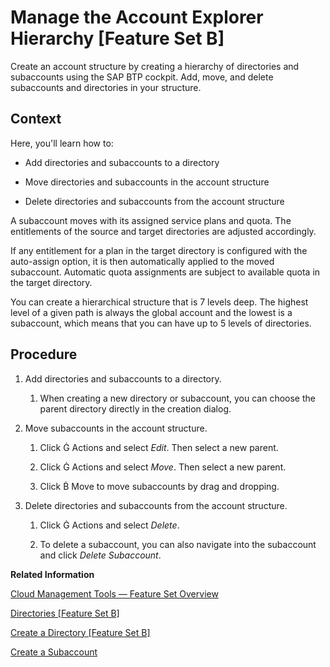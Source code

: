 <!-- loio2e2a5b67f5ba4782a9070534148e8426 -->

# Manage the Account Explorer Hierarchy \[Feature Set B\]

Create an account structure by creating a hierarchy of directories and subaccounts using the SAP BTP cockpit. Add, move, and delete subaccounts and directories in your structure.



<a name="loio2e2a5b67f5ba4782a9070534148e8426__context_rns_xdt_1qb"/>

## Context

Here, you'll learn how to:

-   Add directories and subaccounts to a directory

-   Move directories and subaccounts in the account structure

-   Delete directories and subaccounts from the account structure


A subaccount moves with its assigned service plans and quota. The entitlements of the source and target directories are adjusted accordingly.

If any entitlement for a plan in the target directory is configured with the auto-assign option, it is then automatically applied to the moved subaccount. Automatic quota assignments are subject to available quota in the target directory.

You can create a hierarchical structure that is 7 levels deep. The highest level of a given path is always the global account and the lowest is a subaccount, which means that you can have up to 5 levels of directories.



<a name="loio2e2a5b67f5ba4782a9070534148e8426__steps_x5j_1ft_1qb"/>

## Procedure

1.  Add directories and subaccounts to a directory.

    1.  When creating a new directory or subaccount, you can choose the parent directory directly in the creation dialog.

2.  Move subaccounts in the account structure.

    1.  Click   Actions  and select *Edit*. Then select a new parent.

    2.  Click   Actions  and select *Move*. Then select a new parent.

    3.  Click   Move  to move subaccounts by drag and dropping.

3.  Delete directories and subaccounts from the account structure.

    1.  Click   Actions  and select *Delete*.

    2.  To delete a subaccount, you can also navigate into the subaccount and click *Delete Subaccount*.


**Related Information**  


[Cloud Management Tools — Feature Set Overview](Cloud_Management_Tools_—_Feature_Set_Overview_caf4e4e.md "Cloud management tools represent the group of technologies designed for managing SAP BTP.")

[Directories \[Feature Set B\]](Account_Model_8ed4a70.md#loioa92721fc75524ec09a7a7255997dbd94 "Directories allow you to organize and manage your subaccounts according to your technical and business needs.")

[Create a Directory \[Feature Set B\]](Create_a_Directory_Feature_Set_B_b8ef1c4.md "Create a directory using the SAP BTP cockpit to organize and manage your subaccounts. For example, you can group subaccounts by project, team, or department.")

[Create a Subaccount](Create_a_Subaccount_05280a1.md "Create subaccounts in your global account using the SAP BTP cockpit.")

